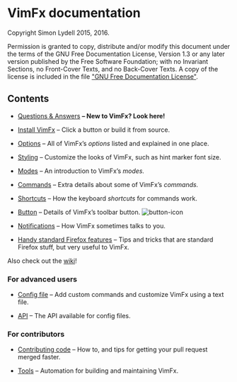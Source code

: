 # VimFx documentation

Copyright Simon Lydell 2015, 2016.

Permission is granted to copy, distribute and/or modify this document
under the terms of the GNU Free Documentation License, Version 1.3
or any later version published by the Free Software Foundation;
with no Invariant Sections, no Front-Cover Texts, and no Back-Cover Texts.
A copy of the license is included in the file ["GNU Free Documentation
License"](GNU%20Free%20Documentation%20License).

## Contents

- [Questions & Answers](questions-and-answers.md)
  **– New to VimFx? Look here!**

- [Install VimFx](installation.md)
  – Click a button or build it from source.

- [Options](options.md)
  – All of VimFx’s _options_ listed and explained in one place.

- [Styling](styling.md)
  – Customize the looks of VimFx, such as hint marker font size.

- [Modes](modes.md)
  – An introduction to VimFx’s _modes._

- [Commands](commands.md)
  – Extra details about some of VimFx’s _commands._

- [Shortcuts](shortcuts.md)
  – How the keyboard _shortcuts_ for commands work.

- [Button](button.md)
  – Details of VimFx’s toolbar button. ![button-icon]

- [Notifications](notifications.md)
  – How VimFx sometimes talks to you.

- [Handy standard Firefox features](handy-standard-firefox-features.md)
  – Tips and tricks that are standard Firefox stuff, but very useful to VimFx.

Also check out the [wiki](https://github.com/akhodakivskiy/VimFx/wiki)!

[button-icon]: ../extension/skin/icon16.png

### For advanced users

- [Config file](config-file.md)
  – Add custom commands and customize VimFx using a text file.

- [API](api.md)
  – The API available for config files.

### For contributors

- [Contributing code](CONTRIBUTING-CODE.md)
  – How to, and tips for getting your pull request merged faster.

- [Tools](tools.md)
  – Automation for building and maintaining VimFx.
